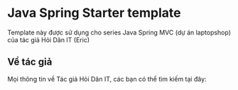 # Java Spring Starter template

Template này được sử dụng cho series Java Spring MVC (dự án laptopshop) của tác giả Hỏi Dân IT (Eric)

## Về tác giả

Mọi thông tin về Tác giả Hỏi Dân IT, các bạn có thể tìm kiếm tại đây:
